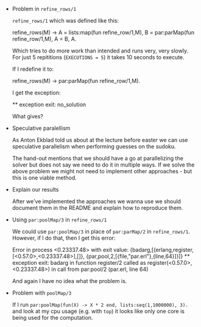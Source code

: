 * Problem in `refine_rows/1`

  `refine_rows/1` which was defined like this:

    refine_rows(M) ->
        A = lists:map(fun refine_row/1,M),
        B = par:parMap(fun refine_row/1,M),
        A = B,
        A.

  Which tries to do more work than intended and runs very, very slowly.
  For just 5 repititions (`EXECUTIONS = 5`) it takes 10 seconds to
  execute.

  If I redefine it to:

    refine_rows(M) ->
        par:parMap(fun refine_row/1,M).

  I get the exception:

    ** exception exit: no_solution

  What gives?

* Speculative paralellism

  As Anton Ekblad told us about at the lecture before easter
  we can use speculative parallelism when performing guesses
  on the sudoku.

  The hand-out mentions that we should have a go at parallelizing
  the solver but does not say we need to do it in multiple ways.
  If we solve the above problem we might not need to implement
  other approaches - but this is one viable method.

* Explain our results

  After we've implemented the approaches we wanna use we should
  document them in the README and explain how to reproduce them.

* Using `par:poolMap/3` in `refine_rows/1`

  We could use `par:poolMap/3` in place of `par:parMap/2` in
  `refine_rows/1`. However, if I do that, then I get this error:

    Error in process <0.23337.48> with exit value:
    {badarg,[{erlang,register,[<0.57.0>,<0.23337.48>],[]},
             {par,pool,2,[{file,"par.erl"},{line,64}]}]}
    ** exception exit: badarg
         in function  register/2
            called as register(<0.57.0>,<0.23337.48>)
         in call from par:pool/2 (par.erl, line 64)

  And again I have no idea what the problem is.

* Problem with `poolMap/3`

  If I run `par:poolMap(fun(X) -> X * 2 end, lists:seq(1,1000000), 3).`
  and look at my cpu usage (e.g. with `top`) it looks like only one
  core is being used for the computation.
